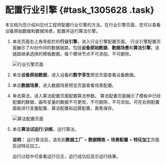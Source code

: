 # 配置行业引擎 {#task_1305628 .task}

本文档为您介绍AI交付工程师配置行业引擎的方法。在行业引擎页面，您可以查看设备原始数据和数据场景，配置并运行算法引擎。

1.  单击页面右上角导航栏的**行业引擎**，进入行业引擎配置页面。 行业引擎配置页面展示了AI创作间的数据链路，包括**设备原始数据**、**数据场景**和**算法引擎**。该链路继承选择的模板数据，每个模块节点不可添加、不可删除。

    ![行业引擎页面](http://static-aliyun-doc.oss-cn-hangzhou.aliyuncs.com/assets/img/1040938/156706568652699_zh-CN.png)

2.  单击**设备原始数据**，进入设备的**数字孪生**预览页面查看设备数据。
3.  单击**数据场景**，进入数据场景预览页面查看场景配置。
4.  单击算法，进入算法配置页面配置算法参数。 算法配置页面展示了模板中已经配置的数据，画布变量的数据不可更改，不可删除，不可添加。可在右侧配置面板进行变量配置、算法配置和运算配置，离焦保存。

    ![算法配置页面](http://static-aliyun-doc.oss-cn-hangzhou.aliyuncs.com/assets/img/1040938/156706568652700_zh-CN.png)

5.  单击**算法试运行**/**训练**，运行算法。 

    **说明：** 运行算法前，请先到**数据工厂** \> **数据精炼** \> **场景配置** \> **特征加工**页面启动特征加工。

    运行过程中可查看运行日志，运行成功后显示运行结果。


